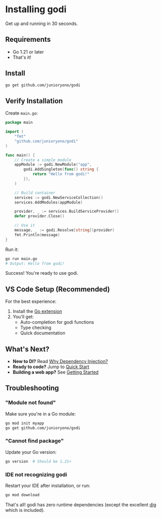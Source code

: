 # Installing godi

Get up and running in 30 seconds.

## Requirements

- Go 1.21 or later
- That's it!

## Install

```bash
go get github.com/junioryono/godi
```

## Verify Installation

Create `main.go`:

```go
package main

import (
    "fmt"
    "github.com/junioryono/godi"
)

func main() {
    // Create a simple module
    appModule := godi.NewModule("app",
        godi.AddSingleton(func() string {
            return "Hello from godi!"
        }),
    )

    // Build container
    services := godi.NewServiceCollection()
    services.AddModules(appModule)

    provider, _ := services.BuildServiceProvider()
    defer provider.Close()

    // Use it
    message, _ := godi.Resolve[string](provider)
    fmt.Println(message)
}
```

Run it:

```bash
go run main.go
# Output: Hello from godi!
```

Success! You're ready to use godi.

## VS Code Setup (Recommended)

For the best experience:

1. Install the [Go extension](https://marketplace.visualstudio.com/items?itemName=golang.go)
2. You'll get:
   - Auto-completion for godi functions
   - Type checking
   - Quick documentation

## What's Next?

- **New to DI?** Read [Why Dependency Injection?](why-di.md)
- **Ready to code?** Jump to [Quick Start](../tutorials/quick-start.md)
- **Building a web app?** See [Getting Started](../tutorials/getting-started.md)

## Troubleshooting

### "Module not found"

Make sure you're in a Go module:

```bash
go mod init myapp
go get github.com/junioryono/godi
```

### "Cannot find package"

Update your Go version:

```bash
go version  # Should be 1.21+
```

### IDE not recognizing godi

Restart your IDE after installation, or run:

```bash
go mod download
```

That's all! godi has zero runtime dependencies (except the excellent [dig](https://github.com/uber-go/dig) which is included).
